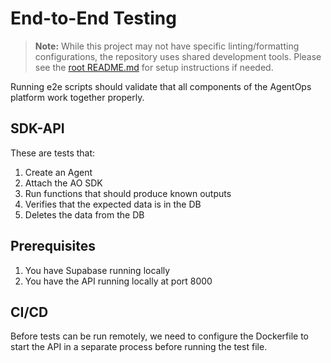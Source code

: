 # End-to-End Testing

> **Note:** While this project may not have specific linting/formatting configurations, the repository uses shared development tools. Please see the [root README.md](../README.md#development-setup) for setup instructions if needed.

Running e2e scripts should validate that all components of the AgentOps platform work together properly.

## SDK-API

These are tests that:

1. Create an Agent
2. Attach the AO SDK
3. Run functions that should produce known outputs
4. Verifies that the expected data is in the DB
5. Deletes the data from the DB

## Prerequisites

1. You have Supabase running locally
2. You have the API running locally at port 8000

## CI/CD

Before tests can be run remotely, we need to configure the Dockerfile to start the API in a separate process before running the test file.
